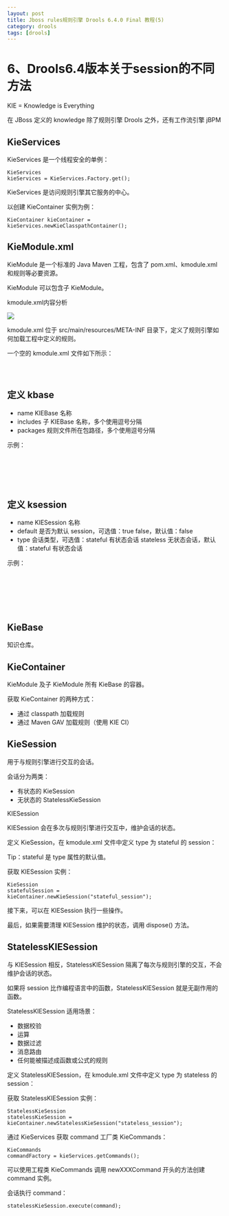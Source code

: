 ```yaml
---
layout: post
title: Jboss rules规则引擎 Drools 6.4.0 Final 教程(5)
category: drools
tags: [drools]
---
```



# 6、Drools6.4版本关于session的不同方法


KIE = Knowledge is Everything

在 JBoss 定义的 knowledge 除了规则引擎 Drools 之外，还有工作流引擎 jBPM

## KieServices

KieServices 是一个线程安全的单例：

<code style="font-family: Inconsolata, monospace, sans-serif;">KieServices kieServices = KieServices.Factory.get();</code> 

KieServices 是访问规则引擎其它服务的中心。

以创建 KieContainer 实例为例：

<code class="language-html">KieContainer kieContainer = kieServices.newKieClasspathContainer();</code> 
## KieModule.xml

KieModule 是一个标准的 Java Maven 工程，包含了 pom.xml、kmodule.xml 和规则等必要资源。

KieModule 可以包含子 KieModule。

kmodule.xml内容分析

![](https://img-blog.csdn.net/20160723122857000?watermark/2/text/aHR0cDovL2Jsb2cuY3Nkbi5uZXQv/font/5a6L5L2T/fontsize/400/fill/I0JBQkFCMA==/dissolve/70/gravity/Center) 

kmodule.xml 位于 src/main/resources/META-INF 目录下，定义了规则引擎如何加载工程中定义的规则。

一个空的 kmodule.xml 文件如下所示：

<code class="language-html"><?xml version="1.0" encoding="UTF-8"?>  
<kmodule xmlns="http://www.drools.org/xsd/kmodule"/></code> 
## 定义 kbase

*   name KIEBase 名称
*   includes 子 KIEBase 名称，多个使用逗号分隔
*   packages 规则文件所在包路径，多个使用逗号分隔

示例：

<code class="language-html"><?xml version="1.0" encoding="UTF-8"?>  
<kmodule xmlns="http://jboss.org/kie/6.0.0/kmodule">  
    <kbase name="rules" packages="rules.xxx">
    </kbase>
</kmodule></code> 
## 定义 ksession

*   name KIESession 名称
*   default 是否为默认 session，可选值：true false，默认值：false
*   type 会话类型，可选值：stateful 有状态会话 stateless 无状态会话，默认值：stateful 有状态会话

示例：

<code class="language-html"><?xml version="1.0" encoding="UTF-8"?>  
<kmodule xmlns="http://jboss.org/kie/6.0.0/kmodule">  
    <kbase name="rules" packages="rules.xxx">
        <ksession default="true"/>
    </kbase>
</kmodule></code> 
## KieBase

知识仓库。

## KieContainer

KieModule 及子 KieModule 所有 KieBase 的容器。

获取 KieContainer 的两种方式：

*   通过 classpath 加载规则
*   通过 Maven GAV 加载规则（使用 KIE CI）

## KieSession

用于与规则引擎进行交互的会话。

会话分为两类：

*   有状态的 KieSession
*   无状态的 StatelessKieSession

 KIESession

 KIESession 会在多次与规则引擎进行交互中，维护会话的状态。

 定义 KieSession，在 kmodule.xml 文件中定义 type 为 stateful 的 session：

 <code style="font-family: Inconsolata, monospace, sans-serif;"><ksession name="stateful_session" type="stateful"></ksession></code> 

Tip：stateful 是 type 属性的默认值。

获取 KIESession 实例：

<code style="font-family: Inconsolata, monospace, sans-serif;">KieSession statefulSession = kieContainer.newKieSession("stateful_session");</code> 

接下来，可以在 KIESession 执行一些操作。

最后，如果需要清理 KIESession 维护的状态，调用 dispose() 方法。

## StatelessKIESession

与 KIESession 相反，StatelessKIESession 隔离了每次与规则引擎的交互，不会维护会话的状态。

如果将 session 比作编程语言中的函数，StatelessKIESession 就是无副作用的函数。

StatelessKIESession 适用场景：

*   数据校验
*   运算
*   数据过滤
*   消息路由
*   任何能被描述成函数或公式的规则

定义 StatelessKIESession，在 kmodule.xml 文件中定义 type 为 stateless 的 session：

<code style="font-family: Inconsolata, monospace, sans-serif;"><ksession name="stateless_session" type="stateless"></ksession></code> 

获取 StatelessKIESession 实例：

<code style="font-family: Inconsolata, monospace, sans-serif;">StatelessKieSession statelessKieSession = kieContainer.newStatelessKieSession("stateless_session");</code> 

通过 KieServices 获取 command 工厂类 KieCommands：

<code style="font-family: Inconsolata, monospace, sans-serif;">KieCommands commandFactory = kieServices.getCommands();</code> 

可以使用工程类 KieCommands 调用 newXXXCommand 开头的方法创建 command 实例。

会话执行 command：

<code style="font-family: Inconsolata, monospace, sans-serif;">statelessKieSession.execute(command);</code>
